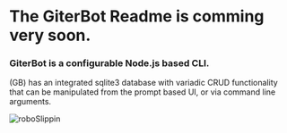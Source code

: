 # The GiterBot Readme is comming very soon.

### GiterBot is a configurable Node.js based CLI.  
(GB) has an integrated sqlite3 database with variadic CRUD functionality that can be manipulated from the prompt based UI, or via command line arguments.

![roboSlippin](https://user-images.githubusercontent.com/81054931/177869660-9719b9a7-1a91-4204-ab8c-f6ab17b1bbb6.gif)
